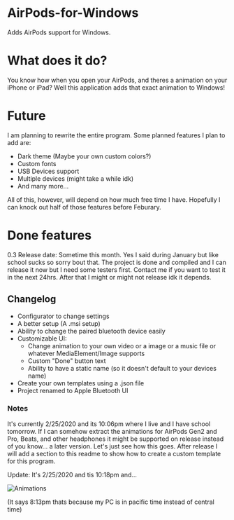 # AirPods-for-Windows
Adds AirPods support for Windows.

# What does it do?
You know how when you open your AirPods, and theres a animation on your iPhone or iPad? Well this application adds that exact animation to Windows!

# Future
I am planning to rewrite the entire program. Some planned features I plan to add are:
- Dark theme (Maybe your own custom colors?)
- Custom fonts
- USB Devices support
- Multiple devices (might take a while idk)
- And many more...

All of this, however, will depend on how much free time I have. Hopefully I can knock out half of those features before Feburary.

# Done features
0.3 Release date: Sometime this month. Yes I said during January but like school sucks so sorry bout that. The project is done and compiled and I can release it now but I need some testers first. Contact me if you want to test it in the next 24hrs. After that I might or might not release idk it depends.

## Changelog
- Configurator to change settings
- A better setup (A .msi setup)
- Ability to change the paired bluetooth device easily
- Customizable UI:
  - Change animation to your own video or a image or a music file or whatever MediaElement/Image supports
  - Custom "Done" button text
  - Ability to have a static name (so it doesn't default to your devices name)
 - Create your own templates using a .json file
- Project renamed to Apple Bluetooth UI

### Notes
It's currently 2/25/2020 and its 10:06pm where I live and I have school tomorrow. If I can somehow extract the animations for AirPods Gen2 and Pro, Beats, and other headphones it might be supported on release instead of you know... a later version. Let's just see how this goes. After release I will add a section to this readme to show how to create a custom template for this program.

Update: It's 2/25/2020 and tis 10:18pm and...

![Animations](https://i.imgur.com/5qkukkO.png)

(It says 8:13pm thats because my PC is in pacific time instead of central time)
